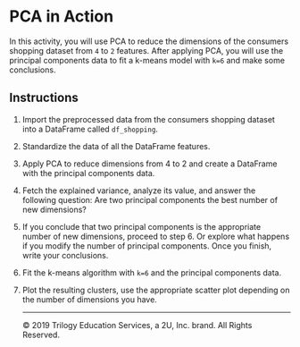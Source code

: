 # PCA in Action

In this activity, you will use PCA to reduce the dimensions of the consumers shopping dataset from `4` to `2` features. After applying PCA, you will use the principal components data to fit a k-means model with `k=6` and make some conclusions.

## Instructions

1. Import the preprocessed data from the consumers shopping dataset into a DataFrame called `df_shopping`.

2. Standardize the data of all the DataFrame features.

3. Apply PCA to reduce dimensions from 4 to 2 and create a DataFrame with the principal components data.

4. Fetch the explained variance, analyze its value, and answer the following question: Are two principal components the best number of new dimensions?

5. If you conclude that two principal components is the appropriate number of new dimensions, proceed to step 6. Or explore what happens if you modify the number of principal components. Once you finish, write your conclusions.

6. Fit the k-means algorithm with `k=6` and the principal components data.

7. Plot the resulting clusters, use the appropriate scatter plot depending on the number of dimensions you have.

   ---

   © 2019 Trilogy Education Services, a 2U, Inc. brand. All Rights Reserved.
